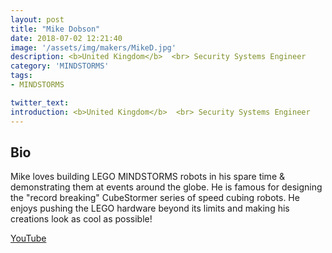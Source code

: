```yaml
---
layout: post
title: "Mike Dobson"
date: 2018-07-02 12:21:40
image: '/assets/img/makers/MikeD.jpg'
description: <b>United Kingdom</b>  <br> Security Systems Engineer
category: 'MINDSTORMS'
tags:
- MINDSTORMS

twitter_text:
introduction: <b>United Kingdom</b>  <br> Security Systems Engineer
---
```




## Bio

Mike loves building LEGO MINDSTORMS robots in his spare time & demonstrating them at events around the globe. He is famous for designing the "record breaking" CubeStormer series of speed cubing robots. He enjoys pushing the LEGO hardware beyond its limits and making his creations look as cool as possible!


[YouTube](https://www/youtube.com/roboticsolutions)
